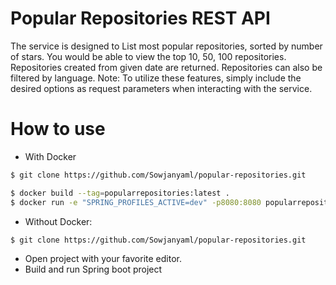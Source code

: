 # Popular Repositories REST API
The service is designed to
List most popular repositories, sorted by number of stars. 
You would be able to view the top 10, 50, 100 repositories. 
Repositories created from given date are returned.
Repositories can also be filtered by language.
Note: To utilize these features, simply include the desired options as request parameters when interacting with the service.

# How to use
+ With Docker

```sh
$ git clone https://github.com/Sowjanyaml/popular-repositories.git

$ docker build --tag=popularrepositories:latest . 
$ docker run -e "SPRING_PROFILES_ACTIVE=dev" -p8080:8080 popularrepositories:latest
```
+ Without Docker:
```sh
$ git clone https://github.com/Sowjanyaml/popular-repositories.git

```
* Open project with your favorite editor.
* Build and run Spring boot project

